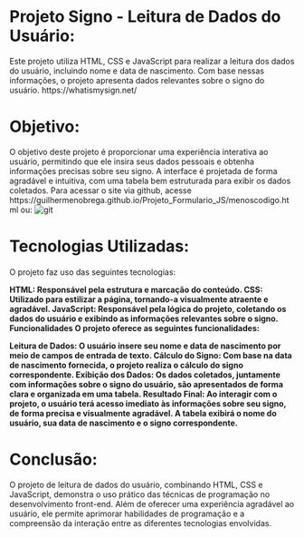 <h1> Projeto Signo - Leitura de Dados do Usuário: </h1>
Este projeto utiliza HTML, CSS e JavaScript para realizar a leitura dos dados do usuário, incluindo nome e data de nascimento. Com base nessas informações, o projeto apresenta dados relevantes sobre o signo do usuário.
https://whatismysign.net/
<h1> Objetivo:  </h1>
O objetivo deste projeto é proporcionar uma experiência interativa ao usuário, permitindo que ele insira seus dados pessoais e obtenha informações precisas sobre seu signo. A interface é projetada de forma agradável e intuitiva, com uma tabela bem estruturada para exibir os dados coletados. Para acessar o site via github, acesse https://guilhermenobrega.github.io/Projeto_Formulario_JS/menoscodigo.html ou: <img src="gui.jpg" alt="git">



<h1> Tecnologias Utilizadas: </h1>
<h4></h4>O projeto faz uso das seguintes tecnologias:

<strong> HTML: Responsável pela estrutura e marcação do conteúdo.
CSS: Utilizado para estilizar a página, tornando-a visualmente atraente e agradável.
JavaScript: Responsável pela lógica do projeto, coletando os dados do usuário e exibindo as informações relevantes sobre o signo.
Funcionalidades
O projeto oferece as seguintes funcionalidades:

Leitura de Dados: O usuário insere seu nome e data de nascimento por meio de campos de entrada de texto.
Cálculo do Signo: Com base na data de nascimento fornecida, o projeto realiza o cálculo do signo correspondente.
Exibição dos Dados: Os dados coletados, juntamente com informações sobre o signo do usuário, são apresentados de forma clara e organizada em uma tabela.</h4>
Resultado Final:
Ao interagir com o projeto, o usuário terá acesso imediato às informações sobre seu signo, de forma precisa e visualmente agradável. A tabela exibirá o nome do usuário, sua data de nascimento e o signo correspondente.</strong>

<h1>  Conclusão: </h1>
O projeto de leitura de dados do usuário, combinando HTML, CSS e JavaScript, demonstra o uso prático das técnicas de programação no desenvolvimento front-end. Além de oferecer uma experiência agradável ao usuário, ele permite aprimorar habilidades de programação e a compreensão da interação entre as diferentes tecnologias envolvidas.
